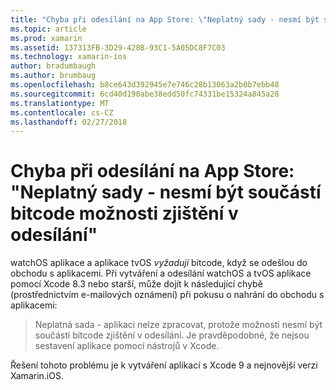 ```yaml
---
title: "Chyba při odesílání na App Store: \"Neplatný sady - nesmí být součástí bitcode možnosti zjištění v odesílání\""
ms.topic: article
ms.prod: xamarin
ms.assetid: 137313FB-3D29-428B-93C1-5A05DC8F7C03
ms.technology: xamarin-ios
author: bradumbaugh
ms.author: brumbaug
ms.openlocfilehash: b8ce643d392945e7e746c28b13063a2b0b7ebb48
ms.sourcegitcommit: 6cd40d190abe38edd50fc74331be15324a845a28
ms.translationtype: MT
ms.contentlocale: cs-CZ
ms.lasthandoff: 02/27/2018
---
```

# <a name="error-when-submitting-to-app-store-invalid-bundle---options-not-allowed-to-be-embedded-in-bitcode-are-detected-in-the-submission"></a>Chyba při odesílání na App Store: "Neplatný sady - nesmí být součástí bitcode možnosti zjištění v odesílání"

watchOS aplikace a aplikace tvOS _vyžadují_ bitcode, když se odešlou do obchodu s aplikacemi. Při vytváření a odesílání watchOS a tvOS aplikace pomocí Xcode 8.3 nebo starší, může dojít k následující chybě (prostřednictvím e-mailových oznámení) při pokusu o nahrání do obchodu s aplikacemi:

>Neplatná sada - aplikaci nelze zpracovat, protože možnosti nesmí být součástí bitcode zjištění v odesílání. Je pravděpodobné, že nejsou sestavení aplikace pomocí nástrojů v Xcode.

Řešení tohoto problému je k vytváření aplikací s Xcode 9 a nejnovější verzi Xamarin.iOS.
